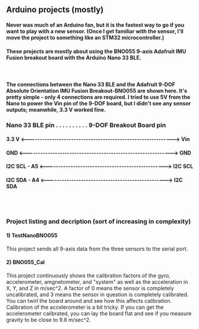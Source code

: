 ##  Arduino projects (mostly)

####  Never was much of an Arduino fan, but it is the fastest way to go if you want to play with a new sensor.  (Once I get familiar with the sensor, I'll move the project to something like an STM32 microcontroller.)  

####  These projects are mostly about using the BNO055 9-axis Adafruit IMU Fusion breakout board with the Arduino Nano 33 BLE.   
</br>

#### The connections between the Nano 33 BLE and the Adafruit 9-DOF Absolute Orientation IMU Fusion Breakout-BNO055 are shown here.  It's pretty simple - only 4 connections are required.  I tried to use 5V from the Nano to power the Vin pin of the 9-DOF board, but I didn't see any sensor outputs; meanwhile, 3.3 V worked fine.   


### Nano 33 BLE pin . . . . . . . . . . 9-DOF Breakout Board pin 
#### 3.3 V <------------------------------------------------------------> Vin 
#### GND   <------------------------------------------------------------> GND
#### I2C SCL - A5 <-------------------------------------------------> I2C SCL
#### I2C SDA - A4 <-------------------------------------------------> I2C SDA    
</br>
</br>

### Project listing and decription (sort of increasing in complexity)

#### 1) TestNanoBNO055
This project sends all 9-axis data from the three sensors to the serial port. 

#### 2) BNO055_Cal
This project continuously shows the calibration factors of the gyro, accelerometer, amgnetometer, and "system" as well as the acceleration in X, Y, and Z in m/sec^2.  A factor of 0 means the sensor is completely uncalibrated, and 3 means the sensor in question is completely calibrated.  You can twirl the board around and see how this affects calibration.  Calibration of the accelerometer is a bit tricky.  If you can get the accelerometer calibrated, you can lay the board flat and see if you measure gravity to be close to 9.8 m/sec^2.  

